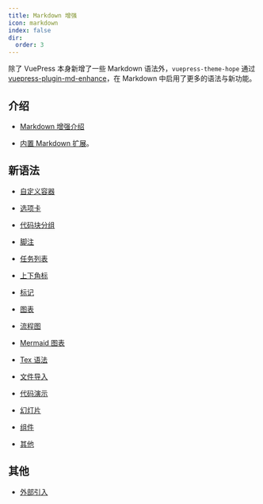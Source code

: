 ```yaml
---
title: Markdown 增强
icon: markdown
index: false
dir:
  order: 3
---
```


除了 VuePress 本身新增了一些 Markdown 语法外，`vuepress-theme-hope` 通过 [vuepress-plugin-md-enhance][md-enhance]，在 Markdown 中启用了更多的语法与新功能。

<!-- more -->

## 介绍

- [Markdown 增强介绍](intro.md)

- [内置 Markdown 扩展](../../cookbook/vuepress/markdown.md)。

## 新语法

- [自定义容器](container.md)

- [选项卡](tabs.md)

- [代码块分组](code-tabs.md)

- [脚注](footnote.md)

- [任务列表](tasklist.md)

- [上下角标](sup-sub.md)

- [标记](mark.md)

- [图表](chart.md)

- [流程图](flowchart.md)

- [Mermaid 图表](mermaid.md)

- [Tex 语法](tex.md)

- [文件导入](include.md)

- [代码演示](demo.md)

- [幻灯片](presentation.md)

- [组件](components.md)

- [其他](others.md)

## 其他

- [外部引入](external.md)

[md-enhance]: https://vuepress-theme-hope.github.io/v2/md-enhance/
